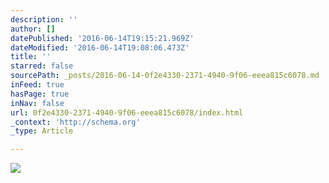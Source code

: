 ```yaml
---
description: ''
author: []
datePublished: '2016-06-14T19:15:21.969Z'
dateModified: '2016-06-14T19:08:06.473Z'
title: ''
starred: false
sourcePath: _posts/2016-06-14-0f2e4330-2371-4940-9f06-eeea815c6078.md
inFeed: true
hasPage: true
inNav: false
url: 0f2e4330-2371-4940-9f06-eeea815c6078/index.html
_context: 'http://schema.org'
_type: Article

---
```

![](https://the-grid-user-content.s3-us-west-2.amazonaws.com/5d7c7251-b797-4aad-8d97-f2e46eb6f44b.jpg)